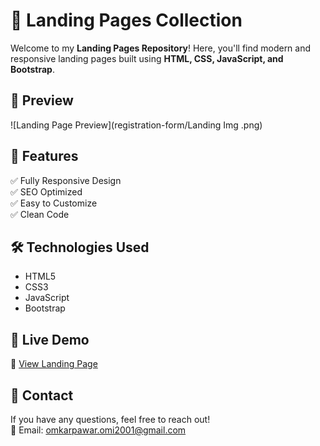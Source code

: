 # 🚀 Landing Pages Collection  

Welcome to my **Landing Pages Repository**! Here, you'll find modern and responsive landing pages built using **HTML, CSS, JavaScript, and Bootstrap**.  

## 🌟 Preview  
![Landing Page Preview](registration-form/Landing Img .png)  

## 📌 Features  
✅ Fully Responsive Design  
✅ SEO Optimized  
✅ Easy to Customize  
✅ Clean Code  

## 🛠 Technologies Used  
- HTML5  
- CSS3  
- JavaScript  
- Bootstrap  


## 🚀 Live Demo  
🔗 [View Landing Page]([https://your-username.github.io/landing-pages/](https://financial-modelling-equity-research.netlify.app/))  

## 📩 Contact  
If you have any questions, feel free to reach out!  
📧 Email: omkarpawar.omi2001@gmail.com 
